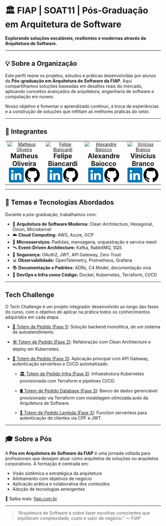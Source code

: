 # 🏛️ FIAP | SOAT11 | Pós-Graduação em Arquitetura de Software

**Explorando soluções escaláveis, resilientes e modernas através da Arquitetura de Software.**

---

## 💡 Sobre a Organização

Este perfil reúne os projetos, estudos e práticas desenvolvidas por alunos da **Pós-graduação em Arquitetura de Software da FIAP**. Aqui compartilhamos soluções baseadas em desafios reais do mercado, aplicando conceitos avançados de arquitetura, engenharia de software e computação em nuvem.

Nosso objetivo é fomentar o aprendizado contínuo, a troca de experiências e a construção de soluções que reflitam as melhores práticas do setor.

---

## 👥 Integrantes
<table>
    <tbody>
        <tr>
            <td align="center">
                <a href="https://www.linkedin.com/in/matheus-o-f-ribeiro" 
                    target="_blank" title="Linkedin Matheus">
                    <img src="https://avatars.githubusercontent.com/u/12617396?v=4" width="100px;"
                        alt="Matheus Oliveira" />
                </a>
                <br />
                <span style="font-weight: bold; font-size: 1.3rem">Matheus Oliveira</span>
                <br />
                <a href="https://www.linkedin.com/in/matheus-o-f-ribeiro" 
                target="_blank" title="Linkedin Matheus">
                    <img src="https://raw.githubusercontent.com/CLorant/readme-social-icons/main/medium/filled/linkedin.svg"
                        alt="Linkedin Matheus" />
                </a>
                <a href="https://github.com/matheusvp2" target="_blank" title="Github Matheus">
                    <img src="https://raw.githubusercontent.com/CLorant/readme-social-icons/main/medium/filled/github.svg"
                        alt="Github Matheus" />
                </a>
            </td>
            <td align="center">
                <a href="https://www.linkedin.com/in/felipe-b-b03ab611a/" 
                    target="_blank" title="Linkedin Felipe Biancardi">
                    <img src="https://avatars.githubusercontent.com/u/35345773?v=4" width="100px;"
                        alt="Felipe Biancardi" />
                </a>
                <br />
                <span style="font-weight: bold; font-size: 1.3rem">Felipe Biancardi</span>
                <br />
                <a href="https://www.linkedin.com/in/felipe-b-b03ab611a/" 
                target="_blank" title="Linkedin Felipe Biancardi">
                    <img src="https://raw.githubusercontent.com/CLorant/readme-social-icons/main/medium/filled/linkedin.svg" alt="Linkedin Felipe Biancardi" />
                </a>
                <a href="https://github.com/FelipeBiancardi" target="_blank" title="Github Felipe Biancardi">
                    <img src="https://raw.githubusercontent.com/CLorant/readme-social-icons/main/medium/filled/github.svg" alt="Github Felipe Biancardi" />
                </a>
            </td>
            <td align="center">
                <a href="https://www.linkedin.com/in/alexandre-baiocco-432b261aa/" 
                    target="_blank" title="Linkedin Alexandre Baiocco">
                    <img src="https://avatars.githubusercontent.com/u/153855387?v=4" width="100px;"
                        alt="Alexandre Baiocco" />
                </a>
                <br />
                <span style="font-weight: bold; font-size: 1.3rem">Alexandre Baiocco</span>
                <br />
                <a href="https://www.linkedin.com/in/alexandre-baiocco-432b261aa/" 
                target="_blank" title="Linkedin Alexandre Baiocco">
                    <img src="https://raw.githubusercontent.com/CLorant/readme-social-icons/main/medium/filled/linkedin.svg"
                        alt="Linkedin Alexandre Baiocco" />
                </a>
                <a href="https://github.com/Baiokis" target="_blank" title="Github Alexandre Baiocco">
                    <img src="https://raw.githubusercontent.com/CLorant/readme-social-icons/main/medium/filled/github.svg"
                        alt="Github Alexandre Baiocco" />
                </a>
            </td>
            <td align="center">
                <a href="https://www.linkedin.com/in/viniciussbranco/" 
                    target="_blank" title="Linkedin Vinícius Branco">
                    <img src="https://media.licdn.com/dms/image/v2/D4D03AQFhGVbdTiTqYg/profile-displayphoto-shrink_800_800/profile-displayphoto-shrink_800_800/0/1725627748725?e=1749686400&v=beta&t=StpOII5sr4nNGIiPTw22xyT7pPkDfPQi3nSelyFLsf8" width="100px;"
                        alt="Vinícius Branco" />
                </a>
                <br />
                <span style="font-weight: bold; font-size: 1.3rem">Vinícius Branco</span>
                <br />
                <a href="https://www.linkedin.com/in/viniciussbranco/" 
                target="_blank" title="Linkedin Vinícius Branco">
                    <img src="https://raw.githubusercontent.com/CLorant/readme-social-icons/main/medium/filled/linkedin.svg"
                        alt="Linkedin Vinícius Branco" />
                </a>
                <a href="https://github.com/vinibrancodev" target="_blank" title="Github Vinícius Branco">
                    <img src="https://raw.githubusercontent.com/CLorant/readme-social-icons/main/medium/filled/github.svg"
                        alt="Github Vinícius Branco" />
                </a>
            </td>
        </tr>
    </tbody>
</table>

---

## 🧭 Temas e Tecnologias Abordados

Durante a pós-graduação, trabalhamos com:

- 🧱 **Arquitetura de Software Moderna:** Clean Architecture, Hexagonal, Onion, Microkernel  
- ☁️ **Cloud Computing:** AWS, Azure, GCP  
- 🧩 **Microsserviços:** Padrões, mensageria, orquestração e service mesh  
- 🛰️ **Event-Driven Architecture:** Kafka, RabbitMQ, SQS  
- 🔐 **Segurança:** OAuth2, JWT, API Gateway, Zero Trust  
- 📊 **Observabilidade:** OpenTelemetry, Prometheus, Grafana  
- 📚 **Documentação e Padrões:** ADRs, C4 Model, documentação viva  
- 🔧 **DevOps e Infra como Código:** Docker, Kubernetes, Terraform, CI/CD  

---

## Tech Challenge

O Tech Challenge é um projeto integrador desenvolvido ao longo das fases do curso, com o objetivo de aplicar na prática todos os conhecimentos adquiridos em cada etapa.

- [🍔 Totem de Pedido (Fase 1)](https://github.com/FIAP-11SOAT/totem-de-pedidos): Solução backend monolitica, de um sistema de autoatendimento.

- [🕸️ Totem de Pedido (Fase 2)](https://github.com/FIAP-11SOAT/fase2-totem-de-pedidos): Refatoração com Clean Architecture e deploy em Kubernetes.

- [🍔 Totem de Pedido (Fase 3)](https://github.com/FIAP-11SOAT/fase3-totem-de-pedidos): Aplicação principal com API Gateway, autenticação serverless e CI/CD automatizado.

  - [🏛️ Totem de Pedido Infra (Fase 3)](https://github.com/FIAP-11SOAT/fase3-infra-totem-de-pedidos): Infraestrutura Kubernetes provisionada com Terraform e pipelines CI/CD.

  - [🛢 Totem de Pedido Database (Fase 3)](https://github.com/FIAP-11SOAT/fase3-database-totem-de-pedidos): Banco de dados gerenciável provisionado via Terraform com modelagem otimizada.avés da Arquitetura de Software.

  - [🔗 Totem de Pedido Lambda (Fase 3)](https://github.com/FIAP-11SOAT/fase3-lambda-totem-de-pedidos): Function serverless para autenticação de clientes via CPF e JWT.

---

## 🎓 Sobre a Pós

A **Pós em Arquitetura de Software da FIAP** é uma jornada voltada para profissionais que desejam atuar como arquitetos de soluções ou arquitetos corporativos. A formação é centrada em:

- Visão sistêmica e estratégica da arquitetura
- Alinhamento com objetivos de negócio
- Aplicação prática e colaborativa dos conteúdos
- Adoção de tecnologias emergentes

📘 Saiba mais: [fiap.com.br](https://www.fiap.com.br)

---

> “Arquitetura de Software é sobre fazer escolhas conscientes que equilibram complexidade, custo e valor de negócio.” — FIAP
